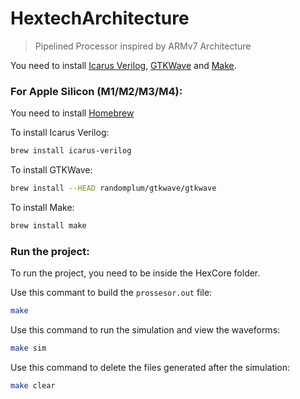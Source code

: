 # HextechArchitecture
> Pipelined Processor inspired by ARMv7 Architecture

You need to install [Icarus Verilog](https://bleyer.org/icarus/), [GTKWave](https://gtkwave.sourceforge.net/) and [Make](https://www.gnu.org/software/make/manual/make.html). 

### For Apple Silicon (M1/M2/M3/M4):

You need to install [Homebrew](https://brew.sh/)

To install Icarus Verilog:
```bash
brew install icarus-verilog
```

To install GTKWave:
```bash
brew install --HEAD randomplum/gtkwave/gtkwave
```

To install Make:
```bash
brew install make
```

### Run the project:

To run the project, you need to be inside the HexCore folder. 

Use this commant to build the `prossesor.out` file:
```bash
make
```

Use this command to run the simulation and view the waveforms:
```bash
make sim
```

Use this command to delete the files generated after the simulation:
```bash
make clear
```